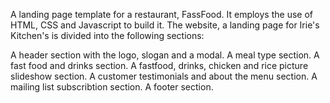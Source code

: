 A landing page template for a restaurant, FassFood. It employs the use of HTML, CSS and Javascript to build it.
The website, a landing page for Irie's Kitchen's is divided into the following sections:

A header section with the logo, slogan and a modal.
A meal type section.
A fast food and drinks section.
A fastfood, drinks, chicken and rice picture slideshow section.
A customer testimonials and about the menu section.
A mailing list subscribtion section.
A footer section.
